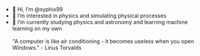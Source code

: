 - 👋 Hi, I’m @syphix99
- 👀 I’m interested in physics and simulating physical processes
- 🌱 I’m currently studying physics and astronomy and learning machine learning on my own\
\
"A computer is like air conditioning - it becomes useless when you open Windows." - Linus Torvalds
<!---
syphix99/syphix99 is a ✨ special ✨ repository because its `README.md` (this file) appears on your GitHub profile.
You can click the Preview link to take a look at your changes.
--->
